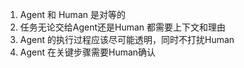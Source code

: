 1. Agent 和 Human 是对等的
2. 任务无论交给Agent还是Human 都需要上下文和理由
3. Agent 的执行过程应该尽可能透明，同时不打扰Human
4. Agent 在关键步骤需要Human确认
